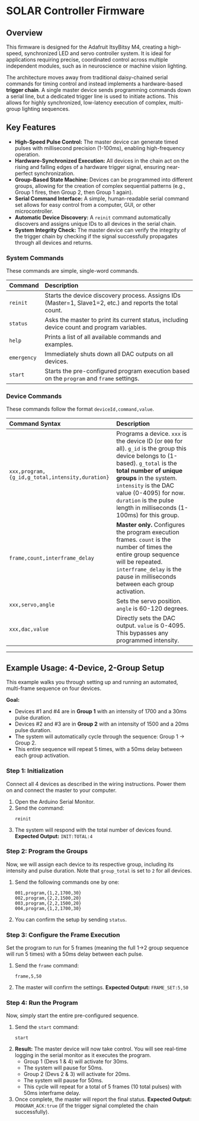 # SOLAR Controller Firmware

## Overview

This firmware is designed for the Adafruit ItsyBitsy M4, creating a high-speed, synchronized LED and servo controller system. It is ideal for applications requiring precise, coordinated control across multiple independent modules, such as in neuroscience or machine vision lighting.

The architecture moves away from traditional daisy-chained serial commands for timing control and instead implements a hardware-based **trigger chain**. A single master device sends programming commands down a serial line, but a dedicated trigger line is used to initiate actions. This allows for highly synchronized, low-latency execution of complex, multi-group lighting sequences.

## Key Features

*   **High-Speed Pulse Control:** The master device can generate timed pulses with millisecond precision (1-100ms), enabling high-frequency operation.
*   **Hardware-Synchronized Execution:** All devices in the chain act on the rising and falling edges of a hardware trigger signal, ensuring near-perfect synchronization.
*   **Group-Based State Machine:** Devices can be programmed into different groups, allowing for the creation of complex sequential patterns (e.g., Group 1 fires, then Group 2, then Group 1 again).
*   **Serial Command Interface:** A simple, human-readable serial command set allows for easy control from a computer, GUI, or other microcontroller.
*   **Automatic Device Discovery:** A `reinit` command automatically discovers and assigns unique IDs to all devices in the serial chain.
*   **System Integrity Check:** The master device can verify the integrity of the trigger chain by checking if the signal successfully propagates through all devices and returns.


### System Commands

These commands are simple, single-word commands.

| Command     | Description                                                                                             |
| :---------- | :------------------------------------------------------------------------------------------------------ |
| `reinit`    | Starts the device discovery process. Assigns IDs (Master=1, Slave1=2, etc.) and reports the total count. |
| `status`    | Asks the master to print its current status, including device count and program variables.                 |
| `help`      | Prints a list of all available commands and examples.                                                   |
| `emergency` | Immediately shuts down all DAC outputs on all devices.                                                  |
| `start`     | Starts the pre-configured program execution based on the `program` and `frame` settings.               |

### Device Commands

These commands follow the format `deviceId,command,value`.

| Command Syntax | Description |
| :--- | :--- |
| `xxx,program,{g_id,g_total,intensity,duration}` | Programs a device. `xxx` is the device ID (or `000` for all). `g_id` is the group this device belongs to (1-based). `g_total` is the **total number of unique groups** in the system. `intensity` is the DAC value (0-4095) for now. `duration` is the pulse length in milliseconds (1-100ms) for this group. |
| `frame,count,interframe_delay` | **Master only.** Configures the program execution frames. `count` is the number of times the entire group sequence will be repeated. `interframe_delay` is the pause in milliseconds between each group activation. |
| `xxx,servo,angle` | Sets the servo position. `angle` is 60-120 degrees. |
| `xxx,dac,value` | Directly sets the DAC output. `value` is 0-4095. This bypasses any programmed intensity. |

---

## Example Usage: 4-Device, 2-Group Setup

This example walks you through setting up and running an automated, multi-frame sequence on four devices.

**Goal:**
*   Devices #1 and #4 are in **Group 1** with an intensity of 1700 and a 30ms pulse duration.
*   Devices #2 and #3 are in **Group 2** with an intensity of 1500 and a 20ms pulse duration.
*   The system will automatically cycle through the sequence: Group 1 -> Group 2.
*   This entire sequence will repeat 5 times, with a 50ms delay between each group activation.

### Step 1: Initialization

Connect all 4 devices as described in the wiring instructions. Power them on and connect the master to your computer.

1.  Open the Arduino Serial Monitor.
2.  Send the command:
    ```
    reinit
    ```
3.  The system will respond with the total number of devices found.
    **Expected Output:** `INIT:TOTAL:4`

### Step 2: Program the Groups

Now, we will assign each device to its respective group, including its intensity and pulse duration. Note that `group_total` is set to `2` for all devices.

1.  Send the following commands one by one:
    ```
    001,program,{1,2,1700,30}
    002,program,{2,2,1500,20}
    003,program,{2,2,1500,20}
    004,program,{1,2,1700,30}
    ```
2.  You can confirm the setup by sending `status`.

### Step 3: Configure the Frame Execution

Set the program to run for 5 frames (meaning the full 1->2 group sequence will run 5 times) with a 50ms delay between each pulse.

1.  Send the `frame` command:
    ```
    frame,5,50
    ```
2.  The master will confirm the settings.
    **Expected Output:** `FRAME_SET:5,50`

### Step 4: Run the Program

Now, simply start the entire pre-configured sequence.

1.  Send the `start` command:
    ```
    start
    ```
2.  **Result:** The master device will now take control. You will see real-time logging in the serial monitor as it executes the program.
    *   Group 1 (Devs 1 & 4) will activate for 30ms.
    *   The system will pause for 50ms.
    *   Group 2 (Devs 2 & 3) will activate for 20ms.
    *   The system will pause for 50ms.
    *   This cycle will repeat for a total of 5 frames (10 total pulses) with 50ms interframe delay.
3.  Once complete, the master will report the final status.
    **Expected Output:** `PROGRAM_ACK:true` (if the trigger signal completed the chain successfully).
